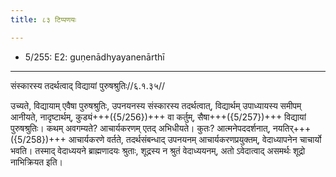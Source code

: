 ```yaml
---
title: ८३ टिप्पणयः

---
```

- 5/255: E2: guṇenādhyayanenārthī

____________________________________________


संस्कारस्य तदर्थत्वाद् विद्यायां पुरुषश्रुतिः//६.१.३५//

उच्यते, विद्यायाम् एवैषा पुरुषश्रुतिः, उपनयनस्य संस्कारस्य तदर्थत्वात्, विद्यार्थम् उपाध्यायस्य समीपम् आनीयते, नादृष्टार्थम्, कुड्यं+++({5/256})+++ वा कर्तुम्, सैषा+++({5/257})+++ विद्यायां पुरुषश्रुतिः। कथम् अवगम्यते? आचार्यकरणम् एतद् अभिधीयते। कुतः? आत्मनेपददर्शनात्, नयतिर्+++({5/258})+++ आचार्यकरणे वर्तते, तदर्थसंबन्धाद् उपनयनम् आचार्यकरणप्रयुक्तम्, वेदाध्यापनेन चाचार्यो भवति। तस्माद् वेदाध्ययने ब्राह्मणादयः श्रुताः, शूद्रस्य न श्रुतं वेदाध्ययनम्, अतो ऽवेदात्वाद् असमर्थः शूद्रो नाभिक्रियत इति।
